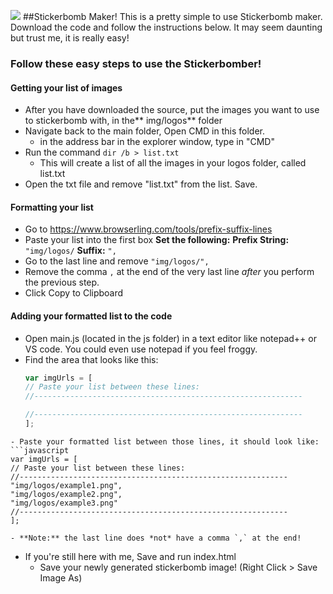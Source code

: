 ![](https://i.imgur.com/yaiiEhN.png)
##Stickerbomb Maker!
This is a pretty simple to use Stickerbomb maker. Download the code and follow the instructions below. It may seem daunting but trust me, it is really easy!

### Follow these easy steps to use the Stickerbomber!

#### Getting your list of images
- After you have downloaded the source, put the images you want to use to stickerbomb with, in the** img/logos** folder
- Navigate back to the main folder, Open CMD in this folder.
	- in the address bar in the explorer window, type in "CMD"
- Run the command `dir /b > list.txt`
	- This will create a list of all the images in your logos folder, called list.txt
- Open the txt file and remove "list.txt" from the list. Save.

#### Formatting your list
- Go to https://www.browserling.com/tools/prefix-suffix-lines
- Paste your list into the first box
**Set the following:**
	**Prefix String:** `"img/logos/`
	**Suffix:** `",`
- Go to the last line and remove `"img/logos/",`
- Remove the comma `,` at the end of the very last line *after* you perform the previous step.
- Click Copy to Clipboard

#### Adding your formatted list to the code
- Open main.js (located in the js folder) in a text editor like notepad++ or VS code. You could even use notepad if you feel froggy. 
- Find the area that looks like this:
    ```javascript
	var imgUrls = [
    // Paste your list between these lines:
    //------------------------------------------------------------
    
    //------------------------------------------------------------
    ];
```
- Paste your formatted list between those lines, it should look like:
```javascript
var imgUrls = [
// Paste your list between these lines:
//------------------------------------------------------------
"img/logos/example1.png",
"img/logos/example2.png",
"img/logos/example3.png"
//------------------------------------------------------------
];
```
	- **Note:** the last line does *not* have a comma `,` at the end!
- If you're still here with me, Save and run index.html
	- Save your newly generated stickerbomb image! (Right Click > Save Image As)
